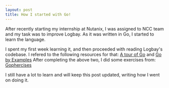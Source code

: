 ```yaml
---
layout: post
title: How I started with Go!
---
```


After recently starting my internship at Nutanix, I was assigned to NCC team and my task was to improve Logbay. As it was written in Go, I started to learn the language.

I spent my first week learning it, and then proceeded with reading Logbay's codebase. I refered to the following resources for that:
[A tour of Go](https://tour.golang.org/list) and [Go by Examples](https://gobyexample.com)
After completing the above two, I did some exercises from: [Gophercises](https://gophercises.com)

I still have a lot to learn and will keep this post updated, writing how I went on doing it.
